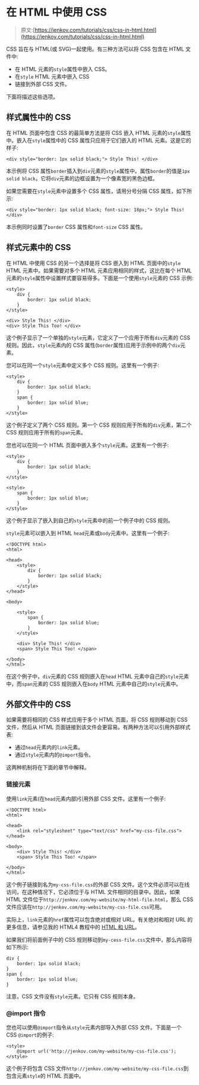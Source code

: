 # 在 HTML 中使用 CSS

> 原文:[https://jenkov.com/tutorials/css/css-in-html.html](https://jenkov.com/tutorials/css/css-in-html.html)

CSS 旨在与 HTML(或 SVG)一起使用。有三种方法可以将 CSS 包含在 HTML 文件中:

*   在 HTML 元素的`style`属性中嵌入 CSS。
*   在`style` HTML 元素中嵌入 CSS
*   链接到外部 CSS 文件。

下面将描述这些选项。

## 样式属性中的 CSS

在 HTML 页面中包含 CSS 的最简单方法是将 CSS 嵌入 HTML 元素的`style`属性中。嵌入在`style`属性中的 CSS 属性只应用于它们嵌入的 HTML 元素。这是它的样子:

```
<div style="border: 1px solid black;"> Style This! </div>

```

本示例将 CSS 属性`border`插入到`div`元素的`style`属性中。属性`border`的值是`1px solid black`，它将`div`元素的边框设置为一个像素宽的黑色边框。

如果您需要在`style`元素中设置多个 CSS 属性，请用分号分隔 CSS 属性，如下所示:

```
<div style="border: 1px solid black; font-size: 18px;"> Style This! </div>

```

本示例同时设置了`border` CSS 属性和`font-size` CSS 属性。

## 样式元素中的 CSS

在 HTML 中使用 CSS 的另一个选择是将 CSS 嵌入到 HTML 页面中的`style` HTML 元素中。如果需要对多个 HTML 元素应用相同的样式，这比在每个 HTML 元素的`style`属性中设置样式要容易得多。下面是一个使用`style`元素的 CSS 示例:

```
<style>
    div {
        border: 1px solid black;
    }
</style>

<div> Style This! </div>    
<div> Style This Too! </div>    

```

这个例子显示了一个单独的`style`元素，它定义了一个应用于所有`div`元素的 CSS 规则。因此，`style`元素内的 CSS 属性(`border`属性)应用于示例中的两个`div`元素。

您可以在同一个`style`元素中定义多个 CSS 规则。这里有一个例子:

```
<style>
    div {
        border: 1px solid black;
    }
    span {
        border: 1px solid blue;
    }
</style>

```

这个例子定义了两个 CSS 规则。第一个 CSS 规则应用于所有的`div`元素，第二个 CSS 规则应用于所有的`span`元素。

您也可以在同一个 HTML 页面中嵌入多个`style`元素。这里有一个例子:

```
<style>
    div {
        border: 1px solid black;
    }
</style>

<style>
    span {
        border: 1px solid blue;
    }
</style>

```

这个例子显示了嵌入到自己的`style`元素中的前一个例子中的 CSS 规则。

`style`元素可以嵌入到 HTML `head`元素或`body`元素中。这里有一个例子:

```
<!DOCTYPE html>
<html>

<head>
    <style>
        div {
            border: 1px solid black;
        }
    </style>
</head>

<body>

    <style>
        span {
            border: 1px solid blue;
        }
    </style>

    <div> Style This! </div>
    <span> Style This Too! </span>

</body>
</html>

```

在这个例子中，`div`元素的 CSS 规则嵌入在`head` HTML 元素中自己的`style`元素中，而`span`元素的 CSS 规则嵌入在`body` HTML 元素中自己的`style`元素中。

## 外部文件中的 CSS

如果需要将相同的 CSS 样式应用于多个 HTML 页面，将 CSS 规则移动到 CSS 文件，然后从 HTML 页面链接到该文件会更容易。有两种方法可以引用外部样式表:

*   通过`head`元素内的`link`元素。
*   通过`style`元素内的`@import`指令。

这两种机制将在下面的章节中解释。

### 链接元素

使用`link`元素(在`head`元素内部)引用外部 CSS 文件。这里有一个例子:

```
<!DOCTYPE html>
<html>

<head>
    <link rel="stylesheet" type="text/css" href="my-css-file.css">
</head>

<body>
    <div> Style This! </div>
    <span> Style This Too! </span>

</body>
</html>

```

这个例子链接到名为`my-css-file.css`的外部 CSS 文件。这个文件必须可以在线访问，在这种情况下，它必须位于与 HTML 文件相同的目录中。因此，如果 HTML 文件位于`http://jenkov.com/my-website/my-html-file.html`，那么 CSS 文件应该在`http://jenkov.com/my-website/my-css-file.css`可用。

实际上，`link`元素的`href`属性可以包含绝对或相对 URL。有关绝对和相对 URL 的更多信息，请参见我的 HTML4 教程中的 [HTML 和 URL](/html4/urls.html)。

如果我们将前面例子中的 CSS 规则移动到`my-cess-file.css`文件中，那么内容将如下所示:

```
div {
    border: 1px solid black;
}
span {
    border: 1px solid blue;
}

```

注意，CSS 文件没有`style`元素。它只有 CSS 规则本身。

### @import 指令

您也可以使用`@import`指令从`style`元素内部导入外部 CSS 文件。下面是一个 CSS `@import`的例子:

```
<style>
    @import url('http://jenkov.com/my-website/my-css-file.css');
</style>

```

这个例子将包含 CSS 文件`http://jenkov.com/my-website/my-css-file.css`到包含元素`style`的 HTML 页面中。